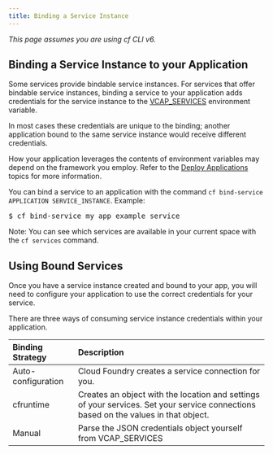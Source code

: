 ```yaml
---
title: Binding a Service Instance
---
```


_This page assumes you are using cf CLI v6._

## <a id='binding'></a>Binding a Service Instance to your Application ##

Some services provide bindable service instances.
For services that offer bindable service instances, binding a service to your
application adds credentials for the service instance to the
[VCAP_SERVICES](../deploy-apps/environment-variable.html#VCAP-SERVICES)
environment variable.

In most cases these credentials are unique to the binding; another application
bound to the same service instance would receive different credentials.

How your application leverages the contents of environment variables may depend
on the framework you employ.
Refer to the [Deploy Applications](../deploy-apps/index.html) topics for more information.

You can bind a service to an application with the command `cf bind-service APPLICATION SERVICE_INSTANCE`.
Example:

<pre class="terminal">
$ cf bind-service my_app example_service
</pre>

Note: You can see which services are available in your current space with the
`cf services` command.

## <a id='using'></a>Using Bound Services ##

Once you have a service instance created and bound to your app, you will need to
configure your application to use the correct credentials for your service.

There are three ways of consuming service instance credentials within your
application.

| Binding Strategy     | Description                                                                                                                            |
| :------------------- | :--------------------                                                                                                                  |
| Auto-configuration | Cloud Foundry creates a service connection for you.                                                                |
| cfruntime            | Creates an object with the location and settings of your services. Set your service connections based on the values in that object.    |
| Manual               | Parse the JSON credentials object yourself from VCAP\_SERVICES |